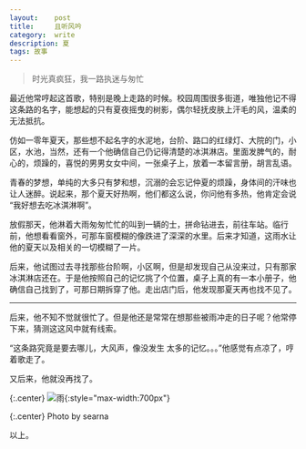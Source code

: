 ```yaml
---
layout:    post
title:     且听风吟
category:  write
description: 夏
tags: 故事
---
```


> 时光真疯狂，我一路执迷与匆忙

最近他常哼起这首歌，特别是晚上走路的时候。校园周围很多街道，唯独他记不得这条路的名字，能想起的只有夏夜摇曳的树影，偶尔轻抚皮肤上汗毛的风，温柔的无法抵抗。

仿如一零年夏天，那些想不起名字的水泥地，台阶、路口的红绿灯、大院的门，小区，水池，当然，还有一个他确信自己仍记得清楚的冰淇淋店。里面发脾气的，耐心的，烦躁的，喜悦的男男女女中间，一张桌子上，放着一本留言册，胡言乱语。

青春的梦想，单纯的大多只有梦和想，沉溺的会忘记仲夏的烦躁，身体间的汗味也让人迷醉。说起来，那个夏天好热啊，他们都这么说，你问他有多热，他肯定会说 “我好想去吃冰淇淋啊”。

放假那天，他淋着大雨匆匆忙忙的叫到一辆的士，拼命钻进去，前往车站。临行前，他想看看窗外，可那车窗模糊的像跌进了深深的水里。后来才知道，这雨水让他的夏天以及相关的一切模糊了一片。

后来，他试图过去寻找那些台阶啊，小区啊，但是却发现自己从没来过，只有那家冰淇淋店还在。于是他按照自己的记忆挑了个位置，桌子上真的有一本小册子，他确信自己找到了，可那日期拆穿了他。走出店门后，他发现那夏天再也找不见了。

----

后来，他不知不觉就很忙了。但是他还是常常在想那些被雨冲走的日子呢？他常停下来，猜测这这风中就有线索。

“这条路究竟是要去哪儿，大风声，像没发生 太多的记忆。。。”他感觉有点凉了，哼着歌走了。

又后来，他就没再找了。


{:.center}
![雨](http://cdn4atleeon.qiniudn.com/image/story/2014/wind.jpg){:style="max-width:700px"}

{:.center}
Photo by searna


以上。